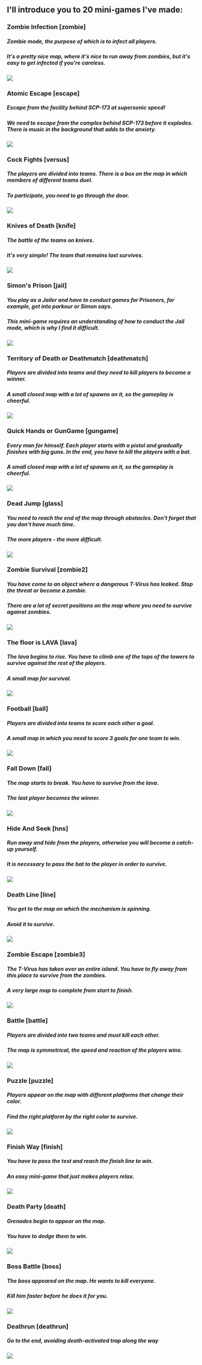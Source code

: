 ## I'll introduce you to 20 mini-games I've made:

### Zombie Infection [zombie]

##### Zombie mode, the purpose of which is to infect all players.

##### It's a pretty nice map, where it's nice to run away from zombies, but it's easy to get infected if you're careless.

![](https://github.com/swdmeow/AutoEvent-Exiled/blob/main/Photos/Zombie.png)

### Atomic Escape [escape]

##### Escape from the facility behind SCP-173 at supersonic speed!

##### We need to escape from the complex behind SCP-173 before it explodes. There is music in the background that adds to the anxiety.

![](https://github.com/swdmeow/AutoEvent-Exiled/blob/main/Photos/Escape.png)

### Cock Fights [versus]

##### The players are divided into teams. There is a box on the map in which members of different teams duel.

##### To participate, you need to go through the door.

![](https://github.com/swdmeow/AutoEvent-Exiled/blob/main/Photos/Duel.png)

### Knives of Death [knife]

##### The battle of the teams on knives.

##### It's very simple! The team that remains last survives.

![](https://github.com/swdmeow/AutoEvent-Exiled/blob/main/Photos/Knife.png)

### Simon's Prison [jail]

##### You play as a Jailer and have to conduct games for Prisoners, for example, get into parkour or Simon says.

##### This mini-game requires an understanding of how to conduct the Jail mode, which is why I find it difficult.

![](https://github.com/swdmeow/AutoEvent-Exiled/blob/main/Photos/Jail.png)

### Territory of Death or Deathmatch [deathmatch]

##### Players are divided into teams and they need to kill players to become a winner.

##### A small closed map with a lot of spawns on it, so the gameplay is cheerful.

![](https://github.com/swdmeow/AutoEvent-Exiled/blob/main/Photos/Deathmatch.png)

### Quick Hands or GunGame [gungame]

##### Every man for himself. Each player starts with a pistol and gradually finishes with big guns. In the end, you have to kill the players with a bat.

##### A small closed map with a lot of spawns on it, so the gameplay is cheerful.

![](https://github.com/swdmeow/AutoEvent-Exiled/blob/main/Photos/GunGame.png)

### Dead Jump [glass]

##### You need to reach the end of the map through obstacles. Don't forget that you don't have much time.

##### The more players - the more difficult.

![](https://github.com/KoT0XleB/AutoEvent/blob/main/Photos/Glass1.png)

### Zombie Survival [zombie2]

##### You have come to an object where a dangerous T-Virus has leaked. Stop the threat or become a zombie.

##### There are a lot of secret positions on the map where you need to survive against zombies.

![](https://github.com/KoT0XleB/AutoEvent/blob/main/Photos/Survival1.png)

### The floor is LAVA [lava]

##### The lava begins to rise. You have to climb one of the tops of the towers to survive against the rest of the players.

##### A small map for survival.

![](https://github.com/KoT0XleB/AutoEvent/blob/main/Photos/Lava2.png)

### Football [ball]

##### Players are divided into teams to score each other a goal.

##### A small map in which you need to score 3 goals for one team to win.

![](https://github.com/KoT0XleB/AutoEvent/blob/main/Photos/Football1.png)

### Fall Down [fall]

##### The map starts to break. You have to survive from the lava.

##### The last player becomes the winner.

![](https://github.com/KoT0XleB/AutoEvent/blob/main/Photos/FallDown.png)

### Hide And Seek [hns]

##### Run away and hide from the players, otherwise you will become a catch-up yourself.

##### It is necessary to pass the bat to the player in order to survive.

![](https://github.com/KoT0XleB/AutoEvent/blob/main/Photos/HideAndSeek.png)

### Death Line [line]

##### You get to the map on which the mechanism is spinning.

##### Avoid it to survive.

![](https://github.com/KoT0XleB/AutoEvent/blob/main/Photos/Line1.png)

### Zombie Escape [zombie3]

##### The T-Virus has taken over an entire island. You have to fly away from this place to survive from the zombies.

##### A very large map to complete from start to finish.

![](https://github.com/KoT0XleB/AutoEvent/blob/main/Photos/Zombie%20Escape.png)

### Battle [battle]

##### Players are divided into two teams and must kill each other.

##### The map is symmetrical, the speed and reaction of the players wins.

![](https://github.com/KoT0XleB/AutoEvent/blob/main/Photos/Battle2.png)

### Puzzle [puzzle]

##### Players appear on the map with different platforms that change their color.

##### Find the right platform by the right color to survive.

![](https://github.com/KoT0XleB/AutoEvent/blob/main/Photos/Puzzle1.png)

### Finish Way [finish]

##### You have to pass the test and reach the finish line to win.

##### An easy mini-game that just makes players relax.

![](https://github.com/KoT0XleB/AutoEvent/blob/main/Photos/FinishWay.png)

### Death Party [death]

##### Grenades begin to appear on the map.

##### You have to dodge them to win.

![](https://github.com/KoT0XleB/AutoEvent/blob/main/Photos/DeathParty1.png)

### Boss Battle [boss]

##### The boss appeared on the map. He wants to kill everyone.

##### Kill him faster before he does it for you.

![](https://github.com/KoT0XleB/AutoEvent/blob/main/Photos/Boss.png)

### Deathrun [deathrun]

##### Go to the end, avoiding death-activated trap along the way

![](https://github.com/KoT0XleB/AutoEvent/blob/main/Photos/Deathrun.png)
